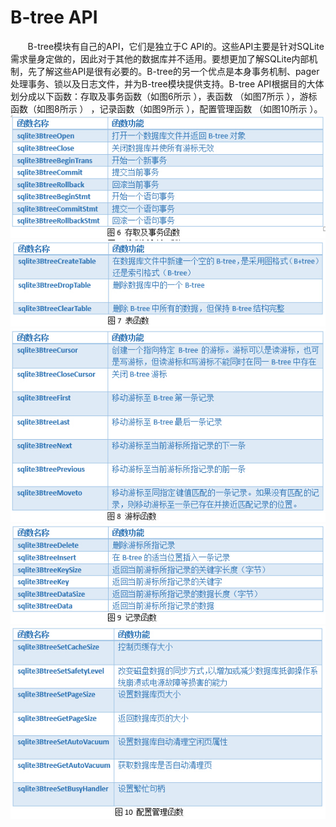 # B-tree API
&nbsp;&nbsp;&nbsp;&nbsp;&nbsp;&nbsp;&nbsp;B-tree模块有自己的API，它们是独立于C API的。这些API主要是针对SQLite需求量身定做的，因此对于其他的数据库并不适用。要想更加了解SQLite内部机制，先了解这些API是很有必要的。B-tree的另一个优点是本身事务机制、pager处理事务、锁以及日志文件，并为B-tree模块提供支持。B-tree API根据目的大体划分成以下函数：存取及事务函数（如图6所示 ），表函数 （如图7所示 ），游标函数（如图8所示 ） ，记录函数（如图9所示 ），配置管理函数 （如图10所示 ）。
<img src="存取及事务函数.jpg">
<img src="表函数.jpg">
<img src="游标函数.jpg">
<img src="记录函数.jpg">
<img src="配置管理函数.jpg">
